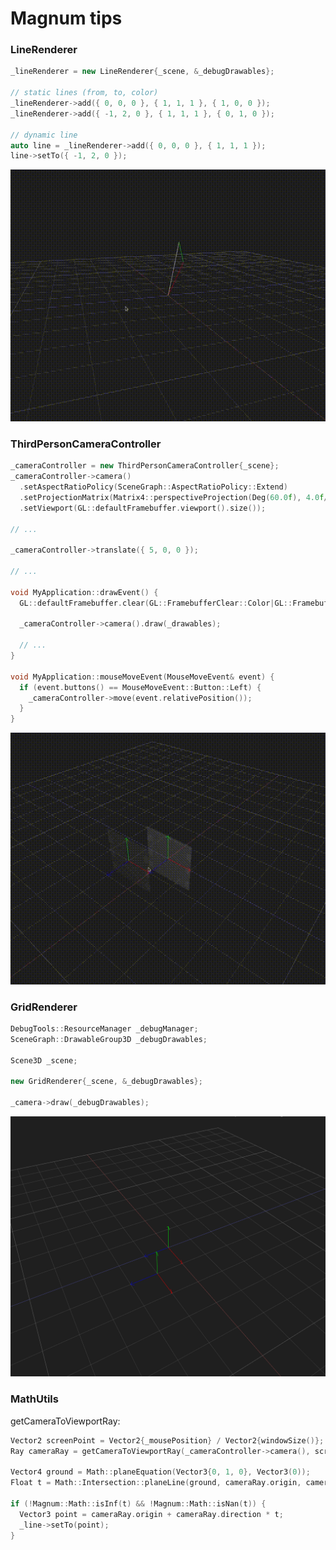 # Magnum tips

### LineRenderer

```cpp
_lineRenderer = new LineRenderer{_scene, &_debugDrawables};

// static lines (from, to, color)
_lineRenderer->add({ 0, 0, 0 }, { 1, 1, 1 }, { 1, 0, 0 });
_lineRenderer->add({ -1, 2, 0 }, { 1, 1, 1 }, { 0, 1, 0 });

// dynamic line
auto line = _lineRenderer->add({ 0, 0, 0 }, { 1, 1, 1 });
line->setTo({ -1, 2, 0 });
```

![LineRenderer](https://raw.githubusercontent.com/alexesDev/magnum-tips/master/LineRenderer.gif)

### ThirdPersonCameraController

```cpp
_cameraController = new ThirdPersonCameraController{_scene};
_cameraController->camera()
  .setAspectRatioPolicy(SceneGraph::AspectRatioPolicy::Extend)
  .setProjectionMatrix(Matrix4::perspectiveProjection(Deg(60.0f), 4.0f/3.0f, 0.01f, 200.0f))
  .setViewport(GL::defaultFramebuffer.viewport().size());

// ...

_cameraController->translate({ 5, 0, 0 });

// ...

void MyApplication::drawEvent() {
  GL::defaultFramebuffer.clear(GL::FramebufferClear::Color|GL::FramebufferClear::Depth);

  _cameraController->camera().draw(_drawables);

  // ...
}

void MyApplication::mouseMoveEvent(MouseMoveEvent& event) {
  if (event.buttons() == MouseMoveEvent::Button::Left) {
    _cameraController->move(event.relativePosition());
  }
}
```

![ThirdPersonCameraController](https://raw.githubusercontent.com/alexesDev/magnum-tips/master/ThirdPersonCameraController.gif)

### GridRenderer

```cpp
DebugTools::ResourceManager _debugManager;
SceneGraph::DrawableGroup3D _debugDrawables;

Scene3D _scene;

new GridRenderer{_scene, &_debugDrawables};

_camera->draw(_debugDrawables);
```

![GridRenderer](https://raw.githubusercontent.com/alexesDev/magnum-tips/master/GridRenderer.png)

### MathUtils

getCameraToViewportRay:

```cpp
Vector2 screenPoint = Vector2{_mousePosition} / Vector2{windowSize()};
Ray cameraRay = getCameraToViewportRay(_cameraController->camera(), screenPoint);

Vector4 ground = Math::planeEquation(Vector3{0, 1, 0}, Vector3(0));
Float t = Math::Intersection::planeLine(ground, cameraRay.origin, cameraRay.direction);

if (!Magnum::Math::isInf(t) && !Magnum::Math::isNan(t)) {
  Vector3 point = cameraRay.origin + cameraRay.direction * t;
  _line->setTo(point);
}
```
